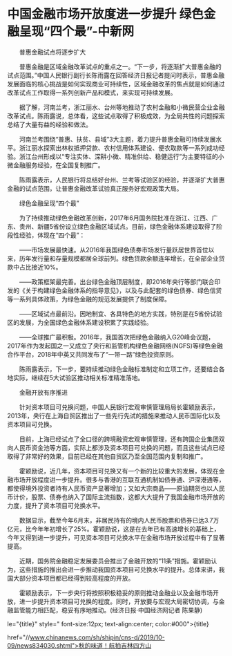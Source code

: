 # 中国金融市场开放度进一步提升 绿色金融呈现“四个最”-中新网

　　普惠金融试点将逐步扩大

　　普惠金融是区域金融改革试点的重点之一。“下一步，将逐渐扩大普惠金融的试点范围。”中国人民银行副行长陈雨露在回答经济日报记者提问时表示，普惠金融发展面临的核心挑战是如何实现商业可持续性，区域金融改革的焦点就是如何通过改革试点工作取得一系列创新产品和模式，来实现可持续发展。

　　据了解，河南兰考，浙江丽水、台州等地推动了农村金融和小微民营企业金融改革试点。陈雨露说，总体看，这些试点取得了积极成效，为全局共性的问题探索总结了大量有益的经验和做法。

　　河南兰考围绕“普惠、扶贫、县域”3大主题，着力提升普惠金融可持续发展水平。浙江丽水探索出林权抵押贷款、农村信用体系建设、便农取款等一系列成功经验。浙江台州形成以“专注实体、深耕小微、精准供给、稳健运行”为主要特征的小微金融服务经验，在全国复制推广。

　　陈雨露表示，人民银行将总结好台州、兰考等试验区的经验，并逐渐扩大普惠金融的试点范围，让普惠金融改革试验真正服务好宏观政策大局。

　　绿色金融呈现“四个最”

　　为了持续推动绿色金融改革创新，2017年6月国务院批准在浙江、江西、广东、贵州、新疆5省份设立绿色金融区域试点。目前，绿色金融体系建设取得了阶段性经验，体现在“四个最”：

　　——市场发展最快速。从2016年我国绿色债券市场发行量跃居世界首位以来，历年发行量和存量规模都居全球前列。绿色贷款余额连年增长，在全部企业贷款中占比接近10%。

　　——政策框架最完善。出台绿色金融顶层制度，即2016年央行等部门联合印发的《关于构建绿色金融体系的指导意见》，以及与此配套的绿色债券、绿色信贷等一系列具体政策，为绿色金融的规范发展提供了制度保障。

　　——区域试点最前沿。因地制宜、各具特色的地方实践，特别是在5省份试验区的发展，为全国绿色金融体系建设积累了实践经验。

　　——全球推广最积极。2016年，我国首次把绿色金融纳入G20峰会议题，2017年作为发起国之一又成立了央行和监管机构绿色金融网络(NGFS)等绿色金融合作平台，2018年中英又共同发布了“一带一路”绿色投资原则。

　　陈雨露表示，下一步，要持续推动绿色金融标准制定和立项工作，还要结合各地实际，继续在5大试验区推动相关标准精准落地。

　　金融开放有序推进

　　针对资本项目可兑换问题，中国人民银行宏观审慎管理局局长霍颖励表示，2013年，央行在上海自贸区推出了一些先行先试的措施来推动人民币国际化以及资本项目可兑换。

　　目前，上海已经试点了全口径的跨境融资宏观审慎管理，还有跨国企业集团双向人民币资金池等方面，实际上都涉及资本项目可兑换的问题，而且这些试点已经取得了非常好的效果，目前已经在其他自贸区乃至全国范围内复制和推广。

　　霍颖励说，近几年，资本项目可兑换又有一个新的比较重大的发展，体现在金融市场开放程度进一步提升。很多与香港的互联互通机制如债券通、沪深港通等，都使得境外投资者持有人民币资产显著增加；又如大宗商品——原油期货也以人民币计价，股票、债券也纳入了国际主流指数，这都大大提升了我国金融市场开放的力度，提升了资本项目可兑换水平。

　　数据显示，截至今年6月末，非居民持有的境内人民币股票和债券已达3.7万亿元，比今年年初增长了25%。霍颖励说，这是在去年已有高速增长的基础上，今年又得到进一步提升，可见资本项目可兑换水平在金融市场开放过程中有了显著提高。

　　近期，国务院金融稳定发展委员会推出了金融开放的“11条”措施。霍颖励认为，这些措施的推出会进一步推动我国资本项目可兑换水平的提升。总体来讲，我国大部分资本项目都已经得到较高程度的开放。

　　霍颖励表示，下一步央行将按照积极稳妥的原则推动金融业以及金融市场开放，进一步提升资本项目可兑换的程度。同时，开放要与宏观大局密切协调，与金融监管能力相匹配，稳妥有序地推动。(经济日报·中国经济网记者 陈果静)

le="{title}" style=" font-size:12px; text-align:center; color:#000">{title}

href="//www.chinanews.com/sh/shipin/cns-d/2019/10-09/news834030.shtml">秋的味道！航拍吉林四方山
